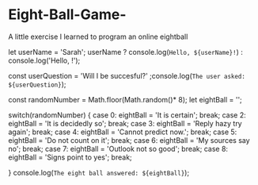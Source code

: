 # Eight-Ball-Game-
A little exercise I learned to program an online eightball 

let userName = 'Sarah';
userName ? console.log(`Hello, ${userName}!`) : console.log('Hello, !');

const userQuestion = 'Will I be succesful?' ;console.log(`The user asked: ${userQuestion}`);

const randomNumber = Math.floor(Math.random()* 8);
let eightBall = '';

switch(randomNumber) {
  case 0: 
    eightBall = 'It is certain';
    break;
    case 2:
    eightBall = 'It is decidedly so';
    break;
    case 3: 
    eightBall = 'Reply hazy try again';
    break;
    case 4: 
    eightBall = 'Cannot predict now.';
    break;
    case 5:
    eightBall = 'Do not count on it';
    break;
    case 6:
    eightBall = 'My sources say no';
    break;
    case 7:
    eightBall = 'Outlook not so good';
    break;
    case 8: 
    eightBall = 'Signs point to yes';
    break;

}
console.log(`The eight ball answered: ${eightBall}`);
